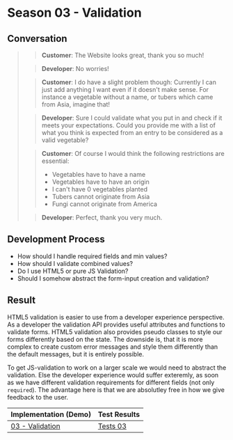 # Season 03 - Validation

## Conversation

> > **Customer**: The Website looks great, thank you so much!
>
> > **Developer**: No worries!
>
> > **Customer**: I do have a slight problem though: Currently I can just add anything I want even if it doesn't make sense. For instance a vegetable without a name, or tubers which came from Asia, imagine that!
>
> > **Developer**: Sure I could validate what you put in and check if it meets your expectations. Could you provide me with a list of what you think is expected from an entry to be considered as a valid vegetable?
>
> > **Customer**: Of course I would think the following restrictions are essential:
> >
> > - Vegetables have to have a name
> > - Vegetables have to have an origin
> > - I can't have 0 vegetables planted
> > - Tubers cannot originate from Asia
> > - Fungi cannot originate from America
>
> > **Developer**: Perfect, thank you very much.

## Development Process

- How should I handle required fields and min values?
- How should I validate combined values?
- Do I use HTML5 or pure JS Validation?
- Should I somehow abstract the form-input creation and validation?

## Result

HTML5 validation is easier to use from a developer experience perspective. As a developer the validation API provides useful attributes and functions to validate forms. HTML5 validation also provides pseudo classes to style our forms differently based on the state. The downside is, that it is more complex to create custom error messages and style them differently than the default messages, but it is entirely possible.

To get JS-validation to work on a larger scale we would need to abstract the validation. Else the developer experience would suffer exteremly, as soon as we have different validation requirements for different fields (not only `required`). The advantage here is that we are absolutley free in how we give feedback to the user.

| Implementation (Demo) | Test Results |
| --------------------- | ------------ |
| [03 - Validation]()   | [Tests 03]() |
